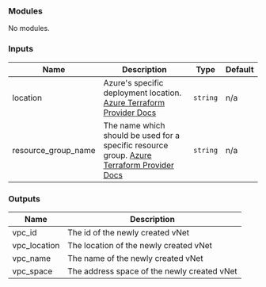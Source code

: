 <!-- BEGIN_TF_DOCS -->
### Modules

No modules.

### Inputs

| Name | Description | Type | Default |
|------|-------------|------|---------|
| location | Azure's specific deployment location. [Azure Terraform Provider Docs](https://registry.terraform.io/providers/hashicorp/azurerm/latest/docs/resources/resource_group#location) | `string` | n/a |
| resource\_group\_name | The name which should be used for a specific resource group. [Azure Terraform Provider Docs](https://registry.terraform.io/providers/hashicorp/azurerm/latest/docs/resources/resource_group#name) | `string` | n/a |

### Outputs

| Name | Description |
|------|-------------|
| vpc\_id | The id of the newly created vNet |
| vpc\_location | The location of the newly created vNet |
| vpc\_name | The name of the newly created vNet |
| vpc\_space | The address space of the newly created vNet |
<!-- END_TF_DOCS -->
